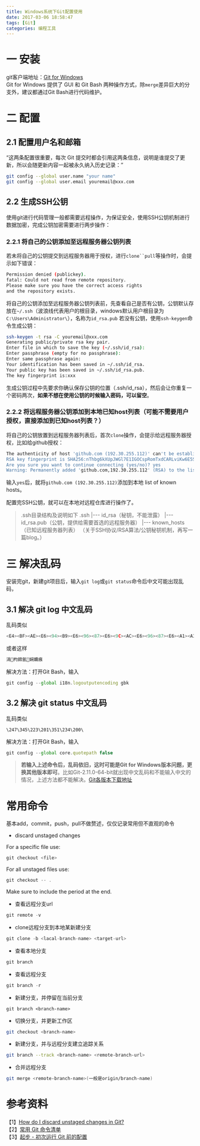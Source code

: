 ```yaml
---
title: Windows系统下Git配置使用
date: 2017-03-06 18:58:47
tags: [Git]
categories: 编程工具
---
```


# 一 安装
git客户端地址：[Git for Windows](https://git-scm.com/download/win)   
Git for Windows 提供了 GUI 和 Git Bash 两种操作方式，除`merge`差异巨大的分支外，建议都通过Git Bash进行代码维护。

# 二 配置   
## 2.1 配置用户名和邮箱
“这两条配置很重要，每次 Git 提交时都会引用这两条信息，说明是谁提交了更新，所以会随更新内容一起被永久纳入历史记录：”
```bash
git config --global user.name "your name"
git config --global user.email youremail@xxx.com
```
## 2.2 生成SSH公钥
使用git进行代码管理一般都需要远程操作，为保证安全，使用SSH公钥机制进行数据加密，完成公钥加密需要进行两步操作：
### 2.2.1 将自己的公钥添加至远程服务器公钥列表
若未将自己的公钥提交到远程服务器用于授权，进行`clone``pull`等操作时，会提示如下错误：
```bash
Permission denied (publickey).
fatal: Could not read from remote repository.
Please make sure you have the correct access rights
and the repository exists.
```
将自己的公钥添加至远程服务器公钥列表前，先查看自己是否有公钥，公钥默认存放在`~/.ssh`（波浪线代表用户的根目录，windows默认用户根目录为`C:\Users\Administrator\`），名称为`id_rsa.pub`
若没有公钥，使用`ssh-keygen`命令生成公钥：
```bash
ssh-keygen -t rsa -C youremail@xxx.com
Generating public/private rsa key pair.
Enter file in which to save the key (~/.ssh/id_rsa):
Enter passphrase (empty for no passphrase):
Enter same passphrase again:
Your identification has been saved in ~/.ssh/id_rsa.
Your public key has been saved in ~/.ssh/id_rsa.pub.
The key fingerprint is:xxx
```
生成公钥过程中先要求你确认保存公钥的位置（.ssh/id_rsa），然后会让你重复一个密码两次，**如果不想在使用公钥的时候输入密码，可以留空**。

### 2.2.2 将远程服务器公钥添加到本地已知host列表（可能不需要用户授权，直接添加到已知host列表？）
将自己的公钥放置到远程服务器列表后，首次`clone`操作，会提示给远程服务器授权，比如给github授权：
```bash
The authenticity of host 'github.com (192.30.255.112)' can't be established.
RSA key fingerprint is SHA256:nThbg6kXUpJWGl7E1IGOCspRomTxdCARLviKw6E5SY8.
Are you sure you want to continue connecting (yes/no)? yes
Warning: Permanently added 'github.com,192.30.255.112' (RSA) to the list of known hosts.
```
输入`yes`后，就将`github.com (192.30.255.112)`添加到本地 list of known hosts。

配置完SSH公钥，就可以在本地对远程仓库进行操作了。

> .ssh目录结构及说明如下
.ssh
|--- id_rsa（秘钥，不能泄露）
|--- id_rsa.pub（公钥，提供给需要首选的远程服务器）
|--- known_hosts（已知远程服务器列表）
（关于SSH协议/RSA算法/公钥秘钥机制，再写一篇blog。）   

# 三 解决乱码   
安装完git，新建git项目后，输入`git log`或`git status`命令后中文可能出现乱码，
## 3.1 解决 git log 中文乱码
乱码类似
```js
<E4><BF><AE><E6><94><B9><E6><96><87><E6><9C><AC><E6><96><87><E6><A1><A3>
```
或者这样
```js
涓枃鍗氬娴嬭瘯
```
解决方法：打开Git Bash，输入
```js
git config --global i18n.logoutputencoding gbk
```
## 3.2 解决 git status 中文乱码
乱码类似
```
\247\345\223\201\351\234\200\
```
解决方法：打开Git Bash，输入
```js
git config --global core.quotepath false
```

> **若输入上述命令后，乱码依旧，这时可能是Git for Windows版本问题，更换其他版本即可**。比如Git-2.11.0-64-bit就出现中文乱码和不能输入中文的情况，上述方法都不能解决。[Git各版本下载地址](https://github.com/git-for-windows/git/tags)    

# 常用命令   
基本add，commit，push，pull不做赘述，仅仅记录常用但不直观的命令

- discard unstaged changes

For a specific file use:
```js
git checkout <file>
```
For all unstaged files use:
```js
git checkout -- .
```
Make sure to include the period at the end.

- 查看远程分支url
```js
git remote -v
```
- clone远程分支到本地某新建分支
```js
git clone -b <lacal-branch-name> <target-url>
```
- 查看本地分支
```js
git branch
```
- 查看远程分支
```js
git branch -r
```
- 新建分支，并停留在当前分支
```
git branch <branch-name>
```
- 切换分支，并更新工作区
```bash
git checkout <branch-name>
```
- 新建分支，并与远程分支建立追踪关系
```bash
git branch --track <branch-name> <remote-branch-url>
```
- 合并远程分支
```bash
git merge <remote-branch-name>(一般是origin/branch-name)
```

# 参考资料
【1】[How do I discard unstaged changes in Git?](http://stackoverflow.com/questions/673407/how-do-i-clear-my-local-working-directory-in-git)   
【2】[常用 Git 命令清单](http://www.ruanyifeng.com/blog/2015/12/git-cheat-sheet.html?bsh_bid=938838579)   
【3】[起步 - 初次运行 Git 前的配置](https://git-scm.com/book/zh/v1/%E8%B5%B7%E6%AD%A5-%E5%88%9D%E6%AC%A1%E8%BF%90%E8%A1%8C-Git-%E5%89%8D%E7%9A%84%E9%85%8D%E7%BD%AE)